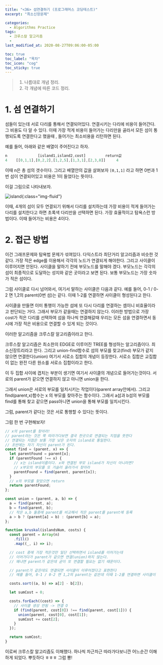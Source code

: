 ```yaml
---
title: "<36> 섬연결하기 (프로그래머스 코딩테스트)"
excerpt: "최소신장문제"

categories:
  - Algorithms Practice
tags:
  - 크루스칼 알고리즘
  -
last_modified_at: 2020-08-27T09:06:00-05:00

toc: true
toc_label: "목차"
toc_icon: "cog"
toc_sticky: true
---
```


> 1. 나름대로 개념 정리.
> 2. 각 개념에 따른 코드 정리.

# 1. 섬 연결하기

섬들이 있는데 서로 다리를 통해서 연결되어있다. 연결시키는 다리에 비용이 들어간다. 그 비용도 다 알 수 있다. 이때 가장 적게 비용이 들어가는 다리만을 골라서 모든 섬이 통행되도록 연결한다고 했을때 , 들어가는 최소비용을 리턴하면 된다.

예를 들어, 아래와 같은 배열이 주어진다고 하자.

```javascript
n              [island1,island2,cost]         return값
4	 [[0,1,1],[0,2,2],[1,2,5],[1,3,1],[2,3,8]]	   4
```

이때 n은 총 섬의 갯수이다. 그리고 배열안의 값을 살펴보자 `[0,1,1]` 라고 하면 0번과 1번 섬이 연결되어있고 비용은 1이 들었다는 뜻이다.

이걸 그림으로 나타내보자.

![island](https://yeonghunko.github.io/assets/img/algorithms/island.png){:class="img-fluid"}

이때, 4개의 섬이 모두 연결되기 위해서 다리를 설치하는데 가장 비용이 적게 들어가는 다리를 설치한다고 하면 초록색 다리만을 선택하면 된다. 가장 효율적이고 탐욕스런 방법이다. 이때 들어가는 비용은 4이다.

# 2. 접근 방법

이건 그래프문제와 탐욕법 문제가 섞여있다. 다익스트라 최단거리 알고리즘과 비슷한 것 같다. 가장 적은 edge를 이용해서 각각의 노드가 연결되게 해야한다. 그리고 사이클이 이루어지면 안된다. 사이클을 말하기 전에 부모노드를 말해야 겠다. 부모노드는 각각의 섬이 최종적으로 도달하는 성지와 같은 곳이라고 보면 된다. 보통 부모노드는 가장 숫자가 적은 섬이다.

그럼 사이클로 다시 넘어와서, 여기서 말하는 사이클은 다음과 같다. 예를 들어, 0-1 / 0-2 면 1,2의 parent(0번 섬)는 같다. 이때 1-2를 연결하면 사이클이 형성된다고 한다.

사이클을 만들면 이미 통행이 가능한 섬에 또 다시 다리를 연결하는 셈이니 비효율이라고 판단되는 거다. 그래서 부모가 같을때는 연결하지 않는다. 이러한 방법으로 가장 cost가 적은 다리를 선택하여 섬을 하나씩 연결해갈때 우리는 모든 섬을 연결하면서 동시에 가장 적은 비용으로 연결할 수 있게 되는 것이다.

이러한 알고리즘을 크루스칼 알고리즘이라고 한다.

크루스칼 알고리즘은 최소한의 EDGE로 이루어진 TREE를 형성하는 알고리즘이다. 최소신장트리라고 한다. 그리고 union-find함수로 섬의 부모를 찾고(find) 부모가 같지 않으면 연결한다(union) 여기서 서로소 집합의 개념이 등장한다. 서로소 집합은 교집합이 없는 완전 다른 원소를 서로소 집합이라고 한다.

이 두 집합 사이에 겹치는 부분이 생기면 여기서 사이클의 개념으로 들어가는것이다. 서로의 parent가 같으면 연결하지 않고 아니면 union을 한다.

그래서 union은 서로의 부모를 일치시키는 작업이다(parent array안에서). 그리고 find(parent,x)함수는 x 의 부모를 찾아주는 함수이다. 그래서 a섬과 b섬의 부모를 find를 통해 찾고 같으면 pass아니면 union을 통해 부모를 일치시킨다.

그럼, parent가 같다는 것은 서로 통행할 수 있다는 뜻이다.

그럼 한 번 구현해보자!

```javascript
// x의 parent를 찾아라!
// parent라는 것은 쭉 따라가다보면 결국 한곳으로 연결되는 지점을 뜻한다
// 연결되는 지점은 보통 가장 낮은 숫자의 island로 통일한다.
// 초반에는 자기 자신이 parent가 된다.
const find = (parent, x) => {
  let parentFound = parent[x];
  if (parentFound !== x) {
    // x는 island이름이다. x와 연결된 부모 island가 자신이 아니라면?
    // x부모의 부모를 또 거슬러 올라가서 찾아라
    parentFound = find(parent, parent[x]);
  }
  // x의 부모를 찾았으면 return
  return parentFound;
};

const union = (parent, a, b) => {
  a = find(parent, a);
  b = find(parent, b);
  // 작은 a,b 둘중에 parent를 비교해서 작은 parent를 parent에 등록
  a > b ? (parent[a] = b) : (parent[b] = a);
};

function kruskal(islandsNum, costs) {
  const parent = Array(n)
    .fill()
    .map((_, i) => i);

  // cost 중에 가장 적은것만 일단 선택하면서 island를 이어가는데
  // 이어가다가 parent가 같으면 연결(union)하지 않는다.
  // 왜냐면 parent가 같은데 굳이 또 연결할 필요는 없기 때문이다.

  // parent가 같은데도 연결되면 사이클이 이루어졌다고 표현한다
  // 예를 들어, 0-1 / 0-2 면 1,2의 parent는 같은데 이때 1-2를 연결하면 사이클이 형성됨

  costs.sort((a, b) => a[2] - b[2]);

  let sumCost = 0;

  costs.forEach((cost) => {
    // 사이클 생성 안됨 -> 연결 O
    if (find(parent, cost[0]) !== find(parent, cost[1])) {
      union(parent, cost[0], cost[1]);
      sumCost += cost[2];
    }
  });

  return sumCost;
}
```

이로써 크루스칼 알고리즘도 이해했다. 하나씩 차근차근 따라가다보니깐 어느순간 이해하게 되었다. 뿌듯하다 ㅎㅎㅎ 그럼 뿅!
